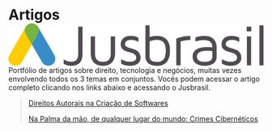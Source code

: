 # Artigos <img src="https://github.com/lucasoliveiracs/Artigos/blob/main/jusbrasil-icon.png" align="right">
Portfólio de artigos sobre direito, tecnologia e negócios, muitas vezes envolvendo todos os 3 temas em conjuntos. Vocês podem acessar o artigo completo clicando nos links abaixo e acessando o Jusbrasil.

> [Direitos Autorais na Criação de Softwares](https://lucaslocscandido3362.jusbrasil.com.br/artigos/1429505072/direitos-autorais-na-criacao-de-softwares)
> 
> [Na Palma da mão, de qualquer lugar do mundo: Crimes Cibernéticos](https://lucaslocscandido3362.jusbrasil.com.br/artigos/1326338366/na-palma-da-mao-de-qualquer-lugar-do-mundo-crimes-ciberneticos)
